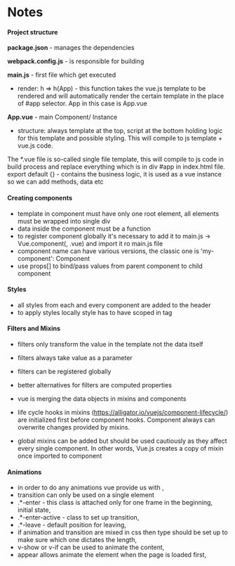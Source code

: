# Notes

#### Project structure

**package.json** - manages the dependencies 

**webpack.config.js** - is responsible for building 

**main.js** - first file which get executed 
  - render: h => h(App) - this function takes the vue.js template to be rendered and will automatically render the certain template in the 
  place of #app selector. App in this case is App.vue

**App.vue** - main Component/ Instance
  - structure: always template at the top, script at the bottom holding logic for this template and possible styling. This will compile to js template + vue.js code.

The *.vue file is so-called single file template, this will compile to js code in build process and replace everything which is in div #app in index.html file.
export default {} - contains the business logic, it is used as a vue instance so we can add methods, data etc 

#### Creating components

- template in component must have only one root element, all elements must be wrapped into single div
- data inside the component must be a function
- to register component globally it's necessary to add it to main.js -> Vue.component(<component-name>, <name>.vue) and import it ro main.js file
- component name can have various versions, the classic one is 'my-component': Component
- use props[] to bind/pass values from parent component to child component

#### Styles 

- all styles from each and every component are added to the header
- to apply styles locally style has to have scoped in tag

#### Filters and Mixins 

- filters only transform the value in the template not the data itself 
- filters always take value as a parameter 
- filters can be registered globally 
- better alternatives for filters are computed properties 

- vue is merging the data objects in mixins and components
- life cycle hooks in mixins (https://alligator.io/vuejs/component-lifecycle/) are initialized first before component hooks. Component always can overwrite changes provided by mixins.
- global mixins can be added but should be used cautiously as they affect every single component. 
In other words, Vue.js creates a copy of mixin once imported to component


#### Animations

- in order to do any animations vue provide us with <transition>,
- transition can only be used on a single element
- .*-enter - this class is attached only for one frame in the beginning, initial state,
- .*-enter-active - class to set up transition, 
- .*-leave - default position for leaving, 
- if animation and transition are mixed in css then type should be set up to make sure which one dictates the length,
- v-show or v-if can be used to animate the content,
- appear allows animate the element when the page is loaded first, 
